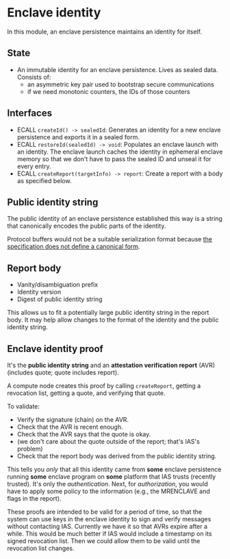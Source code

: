 # Enclave identity
In this module, an enclave persistence maintains an identity for itself.

## State
* An immutable identity for an enclave persistence. Lives as sealed data. Consists of:
  * an asymmetric key pair used to bootstrap secure communications
  * if we need monotonic counters, the IDs of those counters

## Interfaces
* ECALL `createId() -> sealedId`: Generates an identity for a new enclave persistence and exports it in a sealed form.
* ECALL `restoreId(sealedId) -> void`: Populates an enclave launch with an identity. The enclave launch caches the identity in ephemeral enclave memory so that we don't have to pass the sealed ID and unseal it for every entry.
* ECALL `createReport(targetInfo) -> report`: Create a report with a body as specified below.

## Public identity string
The public identity of an enclave persistence established this way is a string that canonically encodes the public parts of the identity.

Protocol buffers would not be a suitable serialization format because [the specification does not define a canonical form](https://gist.github.com/kchristidis/39c8b310fd9da43d515c4394c3cd9510).

## Report body
* Vanity/disambiguation prefix
* Identity version
* Digest of public identity string

This allows us to fit a potentially large public identity string in the report body. It may help allow changes to the format of the identity and the public identity string.

## Enclave identity proof
It's the **public identity string** and an **attestation verification report** (AVR) (includes quote; quote includes report).

A compute node creates this proof by calling `createReport`, getting a revocation list, getting a quote, and verifying that quote.

To validate:
* Verify the signature (chain) on the AVR.
* Check that the AVR is recent enough.
* Check that the AVR says that the quote is okay.
* (we don't care about the quote outside of the report; that's IAS's problem)
* Check that the report body was derived from the public identity string.

This tells you *only* that all this identity came from **some** enclave persistence running **some** enclave program on **some** platform that IAS trusts (recently trusted). It's only the *authentication*. Next, for *authorization*, you would have to apply some policy to the information (e.g., the MRENCLAVE and flags in the report).

These proofs are intended to be valid for a period of time, so that the system can use keys in the enclave identity to sign and verify messages without contacting IAS. Currently we have it so that AVRs expire after a while. This would be much better if IAS would include a timestamp on its signed revocation list. Then we could allow them to be valid until the revocation list changes.
